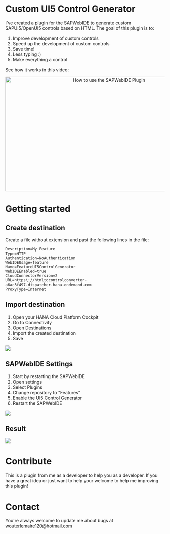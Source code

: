 # Custom UI5 Control Generator

I've created a plugin for the SAPWebIDE to generate custom SAPUI5/OpenUI5 controls based on HTML. The goal of this plugin is to:
1. Improve development of custom controls
2. Speed up the development of custom controls
3. Save time! 
4. Less typing :)
5. Make everything a control

See how it works in this video:
<p align="center">
<a href="https://youtu.be/9FdPw-26fSg" target="_blank">
<img src="http://img.youtube.com/vi/9FdPw-26fSg/0.jpg" 
alt="How to use the SAPWebIDE Plugin" width="640" height="360" /></a>
</p>

# Getting started

## Create destination

Create a file without extension and past the following lines in the file:
```
Description=My Feature
Type=HTTP
Authentication=NoAuthentication
WebIDEUsage=feature
Name=FeatureUI5ControlGenerator
WebIDEEnabled=true
CloudConnectorVersion=2
URL=https\://htmltocontrolconverter-a6ac3f497.dispatcher.hana.ondemand.com
ProxyType=Internet
```

## Import destination

1. Open your HANA Cloud Platform Cockpit
2. Go to Connectivity
3. Open Destinations
4. Import the created destination
5. Save
 
<img src="https://github.com/lemaiwo/CustomControlGenerator/blob/master/resources/import.png"/>

## SAPWebIDE Settings

1. Start by restarting the SAPWebIDE
2. Open settings
3. Select Plugins
4. Change repository to "Features"
5. Enable the UI5 Control Generator
6. Restart the SAPWebIDE

<img src="https://github.com/lemaiwo/CustomControlGenerator/blob/master/resources/settings.png"/>

## Result

<img src="https://github.com/lemaiwo/CustomControlGenerator/blob/master/resources/result.png"/>

# Contribute

This is a plugin from me as a developer to help you as a developer. If you have a great idea or just want to help your welcome to help me improving this plugin!

# Contact

You're always welcome to update me about bugs at wouterlemaire120@hotmail.com